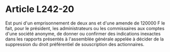 # Article L242-20

Est puni d'un emprisonnement de deux ans et d'une amende de 120000 F le fait, pour le président, les administrateurs ou les commissaires aux comptes d'une société anonyme, de donner ou confirmer des indications inexactes dans les rapports présentés à l'assemblée générale appelée à décider de la suppression du droit préférentiel de souscription des actionnaires.